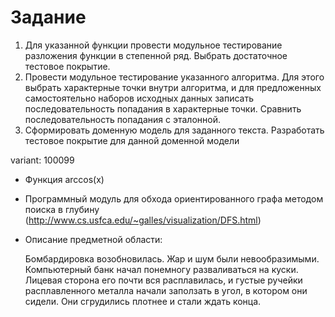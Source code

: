 # Задание
1. Для указанной функции провести модульное тестирование разложения функции в степенной ряд. Выбрать достаточное тестовое покрытие.
2. Провести модульное тестирование указанного алгоритма. Для этого выбрать характерные точки внутри алгоритма, и для предложенных самостоятельно наборов исходных данных записать последовательность попадания в характерные точки. Сравнить последовательность попадания с эталонной.
3. Сформировать доменную модель для заданного текста.  Разработать тестовое покрытие для данной доменной модели

variant: 100099
- Функция arccos(x)
- Программный модуль для обхода ориентированного графа методом поиска в глубину (http://www.cs.usfca.edu/~galles/visualization/DFS.html)
- Описание предметной области:

  Бомбардировка возобновилась. Жар и шум были невообразимыми. Компьютерный банк начал понемногу разваливаться на куски. Лицевая сторона его почти вся расплавилась, и густые ручейки расплавленного металла начали заползать в угол, в котором они сидели. Они сгрудились плотнее и стали ждать конца.
